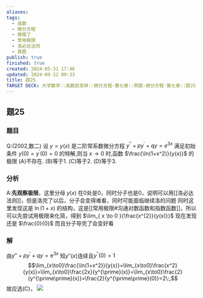 ```yaml
---
aliases: 
tags:
  - 高数
  - 微分方程
  - 做错了
  - 常用极限
  - 洛必达法则
  - 真题
publish: true
finished: true
created: 2024-05-31 17:46
updated: 2024-09-22 09:33
title: 题25
TARGET DECK: 大学数学::高数武忠祥::微分方程-第七章::例题-微分方程-第七章::题25
---
```

## 题25
### 题目
Q:(2002,数二)
设 $y=y(x)$ 是二阶常系数微分方程 $y^{\prime\prime}+py^{\prime}+qy=e^{3x}$ 满足初始条件 $y(0)=y^{\prime}(0)=0$ 的特解,则当 $x\to0$ 时,函数 $\frac{\ln(1+x^2)}{y(x)}$ 的极限 
(A)不存在.
(B)等于1.
(C)等于2.
(D)等于3.
### 分析
A:**先观察极限**，这里分母 $y(x)$ 在0处是0，同时分子也是0，说明可以用[[洛必达法则]]，但是洛完了以后，分子会变得难看，同时可能面临继续洛的问题 
同时这里发现这是 $\ln(1+x)$ 的结构，这是[[常用极限#沟通对数函数和指数函数]]，所以可以先尝试用极限来化简，得到 $\lim_{ x \to 0 }{\frac{x^{2}}{y(x)}}$
现在发现还是 $\frac{0}{0}$ 而且分子导完了会变好看 
### 解
由$y''+py^{\prime}+qy=\mathrm{e}^{3x}$ 知$y''(x)$连续且$y^{\prime\prime}(0)=1$
$$\lim_{x\to0}\frac{\ln(1+x^2)}{y(x)}=\lim_{x\to0}\frac{x^2}{y(x)}=\lim_{x\to0}\frac{2x}{y^{\prime}(x)}=\lim_{x\to0}\frac{2}{y^{\prime\prime}(x)}=\frac{2}{y^{\prime\prime}(0)}=2\:,$$
故应选(C)，
![](https://img.hwenyi.live/202404240034997.webp)
<!--ID: 1726998011906-->

